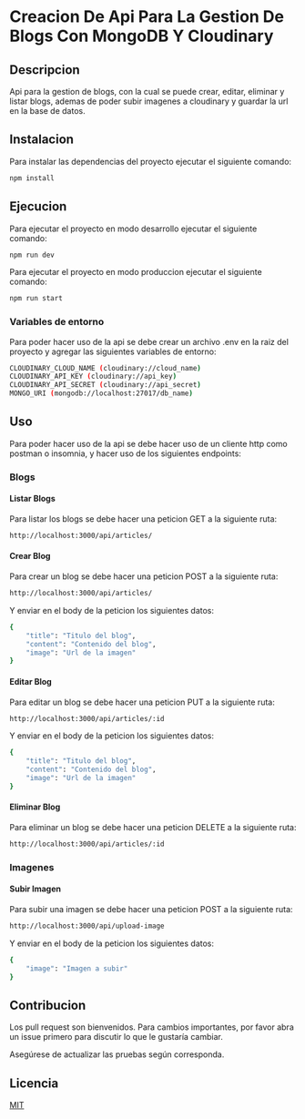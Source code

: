 # Creacion De Api Para La Gestion De Blogs Con MongoDB Y Cloudinary

## Descripcion

Api para la gestion de blogs, con la cual se puede crear, editar, eliminar y listar blogs, ademas de poder subir imagenes a cloudinary y guardar la url en la base de datos.

## Instalacion

Para instalar las dependencias del proyecto ejecutar el siguiente comando:

```bash
npm install
```

## Ejecucion

Para ejecutar el proyecto en modo desarrollo ejecutar el siguiente comando:

```bash
npm run dev
```

Para ejecutar el proyecto en modo produccion ejecutar el siguiente comando:

```bash
npm run start
```

### Variables de entorno

Para poder hacer uso de la api se debe crear un archivo .env en la raiz del proyecto y agregar las siguientes variables de entorno:

```bash
CLOUDINARY_CLOUD_NAME (cloudinary://cloud_name)
CLOUDINARY_API_KEY (cloudinary://api_key)
CLOUDINARY_API_SECRET (cloudinary://api_secret)
MONGO_URI (mongodb://localhost:27017/db_name)
```


## Uso

Para poder hacer uso de la api se debe hacer uso de un cliente http como postman o insomnia, y hacer uso de los siguientes endpoints:

### Blogs

#### Listar Blogs

Para listar los blogs se debe hacer una peticion GET a la siguiente ruta:

```bash
http://localhost:3000/api/articles/
```

#### Crear Blog

Para crear un blog se debe hacer una peticion POST a la siguiente ruta:

```bash
http://localhost:3000/api/articles/
```

Y enviar en el body de la peticion los siguientes datos:

```bash
{
    "title": "Titulo del blog",
    "content": "Contenido del blog",
    "image": "Url de la imagen"
}
```

#### Editar Blog

Para editar un blog se debe hacer una peticion PUT a la siguiente ruta:

```bash
http://localhost:3000/api/articles/:id
```

Y enviar en el body de la peticion los siguientes datos:

```bash
{
    "title": "Titulo del blog",
    "content": "Contenido del blog",
    "image": "Url de la imagen"
}
```

#### Eliminar Blog

Para eliminar un blog se debe hacer una peticion DELETE a la siguiente ruta:

```bash
http://localhost:3000/api/articles/:id
```

### Imagenes

#### Subir Imagen

Para subir una imagen se debe hacer una peticion POST a la siguiente ruta:

```bash
http://localhost:3000/api/upload-image
```

Y enviar en el body de la peticion los siguientes datos:

```bash
{
    "image": "Imagen a subir"
}
```

## Contribucion

Los pull request son bienvenidos. Para cambios importantes, por favor abra un issue primero para discutir lo que le gustaría cambiar.

Asegúrese de actualizar las pruebas según corresponda.

## Licencia

[MIT](https://choosealicense.com/licenses/mit/)


